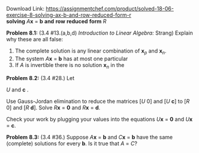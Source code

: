 Download Link: https://assignmentchef.com/product/solved-18-06-exercise-8-solving-ax-b-and-row-reduced-form-r
<br>
<strong>solving</strong> <em>A</em><strong>x</strong> = <strong>b</strong> <strong>and</strong> <strong>row</strong> <strong>reduced</strong> <strong>form</strong> <em>R</em>

<strong>Problem</strong> <strong>8.1:</strong> (3.4 #13.(a,b,d) <em>Introduction</em> <em>to</em> <em>Linear</em> <em>Algebra:</em> Strang) Explain why these are all false:

<ol>

 <li>The complete solution is any linear combination of <strong>x</strong><em><sub>p</sub></em> and <strong>x</strong><em><sub>n</sub></em>.</li>

 <li>The system <em>A</em><strong>x</strong> = <strong>b</strong> has at most one particular</li>

 <li>If <em>A</em> is invertible there is no solution <strong>x</strong><em><sub>n</sub></em> in the</li>

</ol>

<strong>Problem</strong> <strong>8.2:</strong> (3.4 #28.) Let




<em>U</em> and <strong>c</strong> .

Use Gauss-Jordan elimination to reduce the matrices [<em>U</em> 0] and [<em>U</em> <strong>c</strong>] to [<em>R</em> 0] and [<em>R</em> <strong>d</strong>]. Solve <em>R</em><strong>x</strong> = <strong>0</strong> and <em>R</em><strong>x</strong> = <strong>d</strong>.

Check your work by plugging your values into the equations <em>U</em><strong>x</strong> = <strong>0</strong> and <em>U</em><strong>x</strong> = <strong>c</strong>.

<strong>Problem</strong> <strong>8.3:</strong> (3.4 #36.) Suppose <em>A</em><strong>x</strong> = <strong>b</strong> and <em>C</em><strong>x</strong> = <strong>b</strong> have the same (complete) solutions for every <strong>b</strong>. Is it true that <em>A</em> = <em>C</em>?